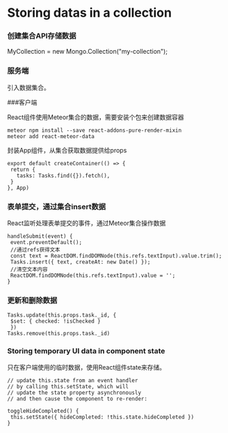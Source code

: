 # Storing datas in a collection

### 创建集合API存储数据

MyCollection = new Mongo.Collection("my-collection");

### 服务端

引入数据集合。

###客户端

React组件使用Meteor集合的数据，需要安装个包来创建数据容器

```
meteor npm install --save react-addons-pure-render-mixin 
meteor add react-meteor-data
```

封装App组件，从集合获取数据提供给props

```
export default createContainer(() => {
 return {
   tasks: Tasks.find({}).fetch(),
 }
}, App)
```
### 表单提交，通过集合insert数据
React监听处理表单提交的事件，通过Meteor集合操作数据
```
handleSubmit(event) {
 event.preventDefault();
 //通过refs获得文本
 const text = ReactDOM.findDOMNode(this.refs.textInput).value.trim();
 Tasks.insert({ text, createAt: new Date() });
 //清空文本内容
 ReactDOM.findDOMNode(this.refs.textInput).value = '';
}
```
### 更新和删除数据
```
Tasks.update(this.props.task._id, {
 $set: { checked: !isChecked }
 })
Tasks.remove(this.props.task._id)
```
### Storing temporary UI data in component state

只在客户端使用的临时数据，使用React组件state来存储。

```
// update this.state from an event handler
// by calling this.setState, which will
// update the state property asynchronously
// and then cause the component to re-render:

toggleHideCompleted() {
 this.setState({ hideCompleted: !this.state.hideCompleted })
}

```
